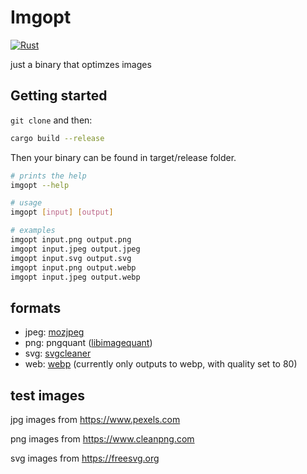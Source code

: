 # Imgopt

[![Rust](https://github.com/thomas9911/imgopt/actions/workflows/rust.yml/badge.svg?branch=main)](https://github.com/thomas9911/imgopt/actions/workflows/rust.yml)

just a binary that optimzes images

## Getting started

`git clone` and then:

```sh
cargo build --release
```

Then your binary can be found in target/release folder.

```sh
# prints the help
imgopt --help

# usage
imgopt [input] [output]

# examples
imgopt input.png output.png
imgopt input.jpeg output.jpeg
imgopt input.svg output.svg
imgopt input.png output.webp
imgopt input.jpeg output.webp
```

## formats

- jpeg: [mozjpeg](https://github.com/ImageOptim/mozjpeg-rust)
- png: pngquant ([libimagequant](https://github.com/ImageOptim/libimagequant))
- svg: [svgcleaner](https://github.com/RazrFalcon/svgcleaner)
- web: [webp](https://github.com/jaredforth/webp) (currently only outputs to webp, with quality set to 80)

## test images

jpg images from <https://www.pexels.com>

png images from <https://www.cleanpng.com>

svg images from <https://freesvg.org>
